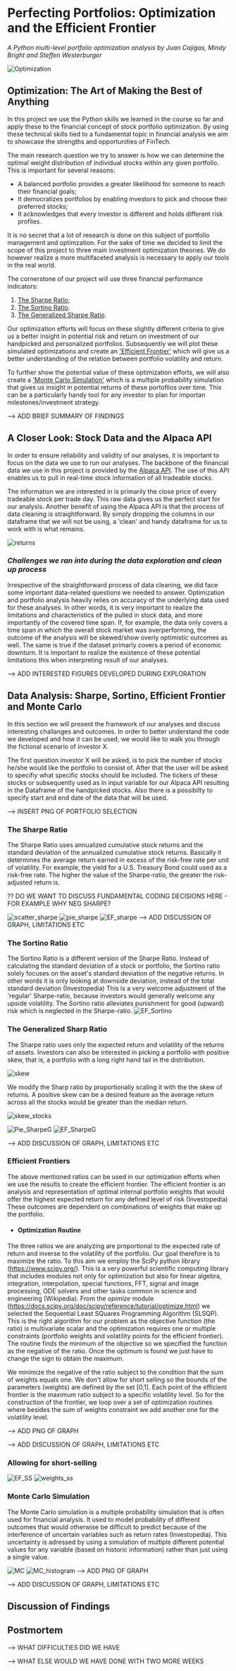 # **Perfecting Portfolios: Optimization and the Efficient Frontier**
*A Python multi-level portfolio optimization analysis by Juan Cajigas, Mindy Bright and Steffen Westerburger* 

![Optimization](https://www.financemagnates.com/wp-content/uploads/2019/03/97198047_Traders_work_on_the_floor_of_the_New_York_Stock_Exchange_NYSE_in_New_York_US_on_Friday-xlarge_trans_NvBQzQNjv4BqgsaO8O78rhmZrDxTlQBjdEbgHFEZVI1Pljic_pW9c90-Edited.jpg)

## **Optimization: The Art of Making the Best of Anything** 

In this project we use the Python skills we learned in the course so far and apply these to the financial concept of stock portfolio optimization. By using these technical skills tied to a fundamental topic in financial analysis we aim to showcase the strengths and opportunities of FinTech.

The main research question we try to answer is how we can determine the optimal weight distribution of individual stocks within any given portfolio. This is important for several reasons:

- A balanced portfolio provides a greater likelihood for someone to reach their financial goals;
- It democratizes portfolios by enabling investors to pick and choose their preferred stocks;
- It acknowledges that every investor is different and holds different risk profiles.

It is no secret that a lot of research is done on this subject of portfolio management and optimzation. For the sake of time we decided to limit the scope of this project to three main investment optimization theories. We do however realize a more multifaceted analysis is necessary to apply our tools in the real world. 

The cornerstone of our project will use three financial performance indicators:

1. [The Sharpe Ratio](https://www.investopedia.com/terms/s/sharperatio.asp);
2. [The Sortino Ratio](https://www.investopedia.com/terms/s/sortinoratio.asp).
3. [The Generalized Sharpe Ratio](http://citeseerx.ist.psu.edu/viewdoc/download?doi=10.1.1.523.5419&rep=rep1&type=pdf).


 Our optimization efforts will focus on these slightly different criteria to give us a better insight in potential risk and return on investment of our handpicked and personalized portfolios. Subsequently we will plot these simulated optimizations and create an ['Efficient Frontier'](https://www.investopedia.com/terms/e/efficientfrontier.asp) which will give us a better understanding of the relation between portfolio volatility and return. 

 To further show the potential value of these optimization efforts, we will also create a ['Monte Carlo Simulation'](https://www.investopedia.com/terms/m/montecarlosimulation.asp) which is a multiple probability simulation that gives us insight in potential returns of these portoflios over time. This can be a particularly handy tool for any investor to plan for importan milestones/investment strategy.

 --> ADD BRIEF SUMMARY OF FINDINGS

## **A Closer Look: Stock Data and the Alpaca API** 

In order to ensure reliability and validity of our analyses, it is important to focus on the data we use to run our analyses. The backbone of the financial data we use in this project is provided by the [Alpaca API](https://alpaca.markets/algotrading?gclid=EAIaIQobChMIlJu5-_ux6QIVGW-GCh2XRAO9EAAYASAAEgKSHfD_BwE). The use of this API enables us to pull in real-time stock information of all tradeable stocks. 

The information we are interested in is primarily the close price of every tradeable stock per trade day. This raw data gives us the perfect start for our analysis. Another benefit of using the Alpaca API is that the process of data cleaning is straightforward. By simply dropping the columns in our dataframe that we will not be using, a 'clean' and handy dataframe for us to work with is what remains. 

![returns](png/return_stocks.png)
### *Challenges we ran into during the data exploration and clean up process*

Irrespective of the straightforward process of data cleaning, we did face some important data-related questions we needed to answer. Optimization and portfolio analysis heavily relies on accuracy of the underlying data used for these analyses. In other words, it is very important to realize the limitations and characteristics of the pulled in stock data, and more importantly of the covered time span. If, for example, the data only covers a time span in which the overall stock market was overperforming, the outcome of the analysis will be skewed/show overly optimistic outcomes as well. The same is true if the dataset primarly covers a period of economic downturn. It is important to realize the existence of these potential limitations this when interpreting result of our analyses. 

--> ADD INTERESTED FIGURES DEVELOPED DURING EXPLORATION

## **Data Analysis: Sharpe, Sortino, Efficient Frontier and Monte Carlo** 

In this section we will present the framework of our analyses and discuss interesting challanges and outcomes. In order to better understand the code we developed and how it can be used, we would like to walk you through the fictional scenario of investor X. 

The first question investor X will be asked, is to pick the number of stocks he/she would like the portfolio to consist of. After that the user will be asked to specifiy what specific stocks should be included. The tickers of these stocks or subsequently used as in input variable for our Alpaca API resulting in the Dataframe of the handpicked stocks. Also there is a possibilty to specify start and end date of the data that will be used.

--> INSERT PNG OF PORTFOLIO SELECTION

### **The Sharpe Ratio**

The Sharpe Ratio uses annualized cumulative stock returns and the standard deviation of the annualized cumulative stock returns. Basically it determines the average return earned in excess of the risk-free rate per unit of volatility. For example, the yield for a U.S. Treasury Bond could used as a risk-free rate. The higher the value of the Sharpe-ratio, the greater the risk-adjusted return is. 

?? DO WE WANT TO DISCUSS FUNDAMENTAL CODING DECISIONS HERE - FOR EXAMPLE WHY NEG SHARPE?

![scatter_sharpe](png/scatter_sharp.png)
![pie_sharpe](png/Pie_Sharpe.png)
![EF_sharpe](png/EF_Sharp.png)
--> ADD DISCUSSION OF GRAPH, LIMITATIONS ETC


### **The Sortino Ratio**

The Sortino Ratio is a different version of the Sharpe Ratio. Instead of calculating the standard deviation of a stock or portfolio, the Sortino ratio solely focuses on the asset's standard deviation of the negative returns. In other words it is only looking at downside deviation, instead of the total standard deviation (Investopedia) This is a very welcome adjustment of the 'regular' Sharpe-ratio, because investors would generally welcome any upside volatility. The Sortino ratio alleviates punishment for good (upward) risk which is neglected in the Sharpe-ratio.
![EF_Sortino](png/EF_Sharp_Sortino.png)
### **The Generalized Sharp Ratio**
The Sharpe ratio uses only the expected return and volatility of the returns of assets. Investors can also be interested in picking a portfolio with positive skew, that is, a portfolio with a long right hand tail in the distribution. 

![skew](png/Negative_and_positive_skew_diagrams_(English).svg.png)



We modify the Sharp ratio by proportionally scaling it with the the skew of returns. A positive skew can be a desired feature as the average return across all the stocks would be greater than the median return. 

![skew_stocks](png/Positive_skew.png.jpg)

![Pie_SharpeG](png/Pie_SharpeG.png)
![EF_SharpeG](png/EF_Sharp_sortino_SG.png)


--> ADD DISCUSSION OF GRAPH, LIMITATIONS ETC

### **Efficient Frontiers**

The above mentioned ratios can be used in our optimization efforts when we use the results to create the efficient frontier. The efficient frontier is an analysis and representation of optimal internal portfolio weights that would offer the highest expected return for any defined level of risk (Investopedia) These outcomes are dependent on combinations of weights that make up the portfolio. 

- #### **Optimization Routine**
The three ratios we are analyzing are proportional to the expected rate of return and inverse to the volatility of the portfolio. Our goal therefore is to maximize the ratio. To this aim we employ the SciPy python library (https://www.scipy.org/). This is a very powerful scientific computing library that includes modules not only for optimization but also for linear algebra, integration, interpolation, special functions, FFT, signal and image processing, ODE solvers and other tasks common in science and engineering (Wikipedia). From the *opimize* module (https://docs.scipy.org/doc/scipy/reference/tutorial/optimize.html) we selected the Sequential Least SQuares Programming Algorithm (SLSQP). This is the right algorithm for our problem as the objective function (the ratio) is multivariate scalar and the optimization requires one or multiple constraints (portfolio weights and volatility points for the efficient frontier). The routine finds the minimum of the objective so we specified the function as the negative of the ratio. Once the optimum is found we just have to change the sign to obtain the maximum.   

We minimize the negative of the ratio subject to the condition that the sum of weights equals one. We don't allow for short selling so the bounds of the parameters (weights) are defined by the set [0,1]. Each point of the efficient frontier is the maximum ratio subject to a specific volatility level. So for the construction of the frontier, we loop over a set of optimization routines where besides the sum of weights constraint we add another one for the volatility level.

--> ADD PNG OF GRAPH

--> ADD DISCUSSION OF GRAPH, LIMITATIONS ETC
### **Allowing for short-selling**
![EF_SS](png/EF_Sharp_SS.png)
![weights_ss](png/Weights_short_selling.png)
### **Monte Carlo Simulation**

The Monte Carlo simulation is a multiple probability simulation that is often used for financial analysis. It used to model probability of different outcomes that would otherwise be difficult to predict because of the interference of uncertain variables such as return rates (Investopedia). This uncertainty is adressed by using a simulation of multiple different potential values for any variable (based on historic information) rather than just using a single value. 

![MC](png/MC.png)
![MC_histogram](png/MC_histogram.png)
--> ADD PNG OF GRAPH

--> ADD DISCUSSION OF GRAPH, LIMITATIONS ETC

## **Discussion of Findings**

## **Postmortem**

--> WHAT DIFFICULTIES DID WE HAVE

--> WHAT ELSE WOULD WE HAVE DONE WITH TWO MORE WEEKS 























